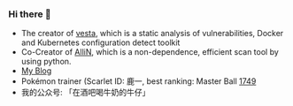 ### Hi there 👋

- The creator of [vesta](https://github.com/kvesta/vesta), which is a static analysis of vulnerabilities, Docker and Kubernetes configuration detect toolkit
- Co-Creator of [AlliN](https://github.com/P1-Team/AlliN), which is a non-dependence, efficient scan tool by using python.
- [My Blog](https://christa.top)
- Pokémon trainer (Scarlet ID: 鹿一, best ranking: Master Ball [1749](https://christa.top/static/media/uploads/2023/06/28/img_3872.JPG)
- 我的公众号: 「在酒吧喝牛奶的牛仔」
